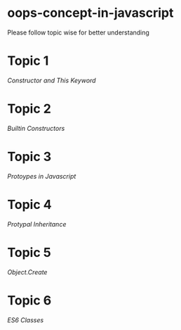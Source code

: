 # oops-concept-in-javascript

Please follow topic wise for better understanding

# Topic 1

_Constructor and This Keyword_

# Topic 2

_Builtin Constructors_

# Topic 3

_Protoypes in Javascript_

# Topic 4

_Protypal Inheritance_

# Topic 5

_Object.Create_

# Topic 6

_ES6 Classes_

